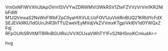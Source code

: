 Vm0xNFlWVXhUbkpOVm1SVVYwZDRWMVl3WkRSV1ZteFZVVzVrVm1KR2NIbFdW
M1JQVmxaS2NsWnFWbFZpClIyaHlXVlJLUzFOV1JuVldiRnBUQ21KRldYcFdX
SEJEVkRKU1dGUnJhR3hTTUZweVEyMVdjVkZVVmxKTgpiVkl6V1d0YWQxZFdj
RFpOUlhSRVltMTRlRnBGUlRsUVVXOUxaVWhTY1FvS2NHSnoKCmludA==

hvg